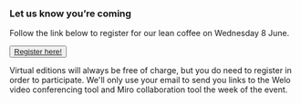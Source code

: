 <!--
.. title: Register
.. slug: register
.. date: 2021-05-14 13:14:47 UTC
.. tags: 
.. category: 
.. link: 
.. description: Friends of Good Software (FroGS) open space conference - register
.. type: text
-->



### Let us know you’re coming

Follow the link below to register for our lean coffee on Wednesday 8 June. 

<button><a href="https://forms.gle/vJF4sajf1iAwSBDC9" target="_blank">Register here!</a></button>

Virtual editions will always be free of charge, but you do need to register in order to participate. We'll only use your email to send you links to the Welo video conferencing tool and Miro collaboration tool the week of the event.
